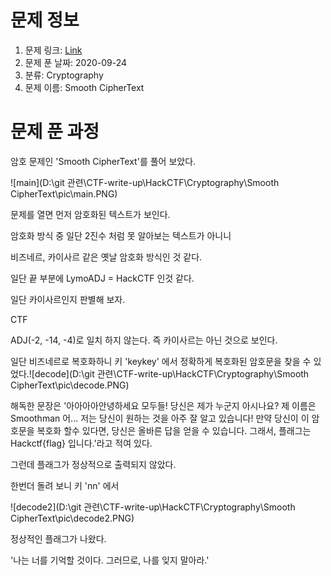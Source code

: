# 문제 정보
1. 문제 링크: [Link](https://ctf.j0n9hyun.xyz/challenges#Smooth%20CipherText)
2. 문제 푼 날짜: 2020-09-24
3. 분류: Cryptography
4. 문제 이름: Smooth CipherText

# 문제 푼 과정

암호 문제인 'Smooth CipherText'를 풀어 보았다.

![main](D:\git 관련\CTF-write-up\HackCTF\Cryptography\Smooth CipherText\pic\main.PNG)

문제를 열면 먼저 암호화된 텍스트가 보인다.

암호화 방식 중 일단 2진수 처럼 못 알아보는 텍스트가 아니니

비즈네르, 카이사르 같은 옛날 암호화 방식인 것 같다.



일단 끝 부분에 LymoADJ = HackCTF 인것 같다.

일단 카이사르인지 판별해 보자.

CTF

ADJ(-2, -14, -4)로 일치 하지 않는다. 즉 카이사르는 아닌 것으로 보인다.



일단 비즈네르로 복호화하니 키 'keykey' 에서 정확하게 복호화된 암호문을 찾을 수 있었다.![decode](D:\git 관련\CTF-write-up\HackCTF\Cryptography\Smooth CipherText\pic\decode.PNG)

해독한 문장은 '아아아아안녕하세요 모두들! 당신은 제가 누군지 아시나요? 제 이름은 Smoothman 어... 저는 당신이 원하는 것을 아주 잘 알고 있습니다! 만약 당신이 이 암호문을 복호화 할수 있다면, 당신은 올바른 답을 얻을 수 있습니다. 그래서, 플래그는 Hackctf{flag} 입니다.'라고 적여 있다.



그런데 플래그가 정상적으로 출력되지 않았다.

한번더 돌려 보니 키 'nn' 에서 

![decode2](D:\git 관련\CTF-write-up\HackCTF\Cryptography\Smooth CipherText\pic\decode2.PNG)


정상적인 플래그가 나왔다.

'나는 너를 기억할 것이다. 그러므로, 나를 잊지 말아라.'